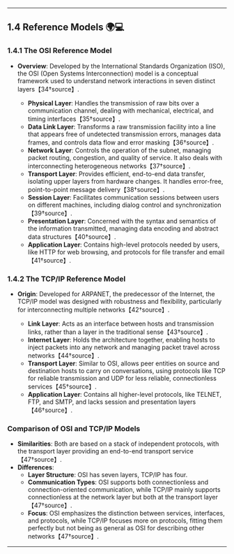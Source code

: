 

---

## 1.4 Reference Models 🌍💻

### **1.4.1 The OSI Reference Model**
- **Overview**: Developed by the International Standards Organization (ISO), the OSI (Open Systems Interconnection) model is a conceptual framework used to understand network interactions in seven distinct layers【34†source】.
  
  - **Physical Layer**: Handles the transmission of raw bits over a communication channel, dealing with mechanical, electrical, and timing interfaces【35†source】.
  - **Data Link Layer**: Transforms a raw transmission facility into a line that appears free of undetected transmission errors, manages data frames, and controls data flow and error masking【36†source】.
  - **Network Layer**: Controls the operation of the subnet, managing packet routing, congestion, and quality of service. It also deals with interconnecting heterogeneous networks【37†source】.
  - **Transport Layer**: Provides efficient, end-to-end data transfer, isolating upper layers from hardware changes. It handles error-free, point-to-point message delivery【38†source】.
  - **Session Layer**: Facilitates communication sessions between users on different machines, including dialog control and synchronization【39†source】.
  - **Presentation Layer**: Concerned with the syntax and semantics of the information transmitted, managing data encoding and abstract data structures【40†source】.
  - **Application Layer**: Contains high-level protocols needed by users, like HTTP for web browsing, and protocols for file transfer and email【41†source】.

### **1.4.2 The TCP/IP Reference Model**
- **Origin**: Developed for ARPANET, the predecessor of the Internet, the TCP/IP model was designed with robustness and flexibility, particularly for interconnecting multiple networks【42†source】.

  - **Link Layer**: Acts as an interface between hosts and transmission links, rather than a layer in the traditional sense【43†source】.
  - **Internet Layer**: Holds the architecture together, enabling hosts to inject packets into any network and managing packet travel across networks【44†source】.
  - **Transport Layer**: Similar to OSI, allows peer entities on source and destination hosts to carry on conversations, using protocols like TCP for reliable transmission and UDP for less reliable, connectionless services【45†source】.
  - **Application Layer**: Contains all higher-level protocols, like TELNET, FTP, and SMTP, and lacks session and presentation layers【46†source】.

### **Comparison of OSI and TCP/IP Models**
- **Similarities**: Both are based on a stack of independent protocols, with the transport layer providing an end-to-end transport service【47†source】.
- **Differences**:
  - **Layer Structure**: OSI has seven layers, TCP/IP has four.
  - **Communication Types**: OSI supports both connectionless and connection-oriented communication, while TCP/IP mainly supports connectionless at the network layer but both at the transport layer【47†source】.
  - **Focus**: OSI emphasizes the distinction between services, interfaces, and protocols, while TCP/IP focuses more on protocols, fitting them perfectly but not being as general as OSI for describing other networks【47†source】.

---
